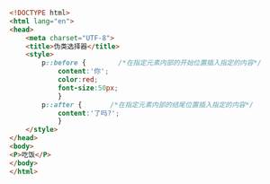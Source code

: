 
<BlogInfo id="56" title="32.伪类选择器" author="白日梦想猿" pv=0 read_times=0 pre_cost_time="0分19秒" category="css学习" tag_list="['css学习']" create_time="2020.07.18 22:59:10" update_time="2020.07.18 23:03:15" />

```html
<!DOCTYPE html>
<html lang="en">
<head>
    <meta charset="UTF-8">
    <title>伪类选择器</title>
    <style>
        p::before {        /*在指定元素内部的开始位置插入指定的内容*/
            content:'你';
            color:red;
            font-size:50px;
            }
        p::after {       /*在指定元素内部的结尾位置插入指定的内容*/
            content:'了吗?';
            }
    </style>
</head>
<body>
<P>吃饭</P>
</body>
</html>
```
